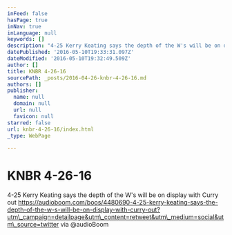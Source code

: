 ```yaml
---
inFeed: false
hasPage: true
inNav: true
inLanguage: null
keywords: []
description: "4-25 Kerry Keating says the depth of the W's will be on display with Curry out https://audioboom.com/boos/4480690-4-25-kerry-keating-says-the-depth-of-the-w-s-will-be-on-display-with-curry-out?utm_campaign=detailpage&utm_content=retweet&utm_medium=social&utm_source=twitter via @audioBoom"
datePublished: '2016-05-10T19:33:31.097Z'
dateModified: '2016-05-10T19:32:49.509Z'
author: []
title: KNBR 4-26-16
sourcePath: _posts/2016-04-26-knbr-4-26-16.md
authors: []
publisher:
  name: null
  domain: null
  url: null
  favicon: null
starred: false
url: knbr-4-26-16/index.html
_type: WebPage

---
```

# KNBR 4-26-16

4-25 Kerry Keating says the depth of the W's will be on display with Curry out https://audioboom.com/boos/4480690-4-25-kerry-keating-says-the-depth-of-the-w-s-will-be-on-display-with-curry-out?utm\_campaign=detailpage&utm\_content=retweet&utm\_medium=social&utm\_source=twitter via @audioBoom